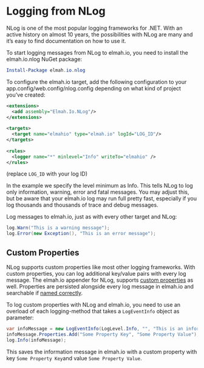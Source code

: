 # Logging from NLog

NLog is one of the most popular logging frameworks for .NET. With an active history on almost 10 years, the possibilities with NLog are many and it’s easy to find documentation on how to use it.

To start logging messages from NLog to elmah.io, you need to install the elmah.io.nlog NuGet package:

```powershell
Install-Package elmah.io.nlog
```

To configure the elmah.io target, add the following configuration to your app.config/web.config/nlog.config depending on what kind of project you’ve created:

```xml
<extensions>
  <add assembly="Elmah.Io.NLog"/>
</extensions>
 
<targets>
  <target name="elmahio" type="elmah.io" logId="LOG_ID"/>
</targets>
 
<rules>
  <logger name="*" minlevel="Info" writeTo="elmahio" />
</rules>
```

(replace `LOG_ID` with your log ID)

In the example we specify the level minimum as Info. This tells NLog to log only information, warning, error and fatal messages. You may adjust this, but be aware that your elmah.io log may run full pretty fast, especially if you log thousands and thousands of trace and debug messages.

Log messages to elmah.io, just as with every other target and NLog:

```csharp
log.Warn("This is a warning message");
log.Error(new Exception(), "This is an error message");
```

## Custom Properties

NLog supports custom properties like most other logging frameworks. With custom properties, you can log additional key/value pairs with every log message. The elmah.io appender for NLog, supports [custom properties](https://docs.elmah.io/logging-custom-data/) as well. Properties are persisted alongside every log message in elmah.io and searchable if [named correctly](https://docs.elmah.io/logging-custom-data/#searching-custom-data).

To log custom properties with NLog and elmah.io, you need to use an overload of each logging-method that takes a `LogEventInfo` object as parameter:

```csharp
var infoMessage = new LogEventInfo(LogLevel.Info, "", "This is an information message");
infoMessage.Properties.Add("Some Property Key", "Some Property Value");
log.Info(infoMessage);
```

This saves the information message in elmah.io with a custom property with key `Some Property Key`and value `Some Property Value`.